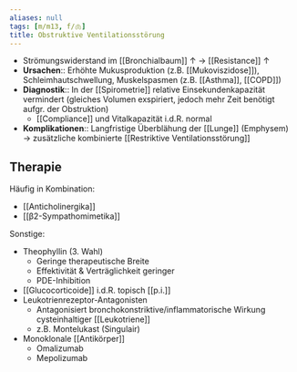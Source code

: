 ```yaml
---
aliases: null
tags: [m/m13, f/🫁]
title: Obstruktive Ventilationsstörung
---
```

- Strömungswiderstand im [[Bronchialbaum]] ↑ → [[Resistance]] ↑
- **Ursachen**:: Erhöhte Mukusproduktion (z.B. [[Mukoviszidose]]), Schleimhautschwellung, Muskelspasmen (z.B. [[Asthma]], [[COPD]])
- **Diagnostik**:: In der [[Spirometrie]] relative Einsekundenkapazität vermindert (gleiches Volumen exspiriert, jedoch mehr Zeit benötigt aufgr. der Obstruktion)
	- [[Compliance]] und Vitalkapazität i.d.R. normal
- **Komplikationen**:: Langfristige Überblähung der [[Lunge]] (Emphysem) → zusätzliche kombinierte [[Restriktive Ventilationsstörung]]

## Therapie
Häufig in Kombination:
- [[Anticholinergika]]
- [[β2-Sympathomimetika]]

Sonstige:
- Theophyllin (3. Wahl)
	- Geringe therapeutische Breite
	- Effektivität & Verträglichkeit geringer
	- PDE-Inhibition
- [[Glucocorticoide]] i.d.R. topisch [[p.i.]]
- Leukotrienrezeptor-Antagonisten
	- Antagonisiert bronchokonstriktive/inflammatorische Wirkung cysteinhaltiger [[Leukotriene]]
	- z.B. Montelukast (Singulair)
- Monoklonale [[Antikörper]]
	- Omalizumab
	- Mepolizumab


